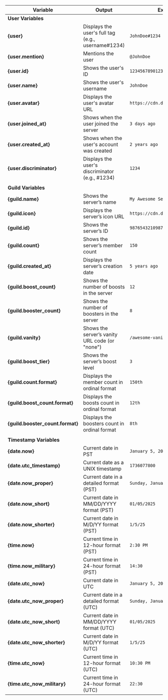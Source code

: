 | Variable                         | Output                                            | Example                            |
|----------------------------------|---------------------------------------------------|------------------------------------|
| **User Variables**               |                                                   |                                    |
| **{user}**                       | Displays the user's full tag (e.g., username#1234) | `JohnDoe#1234`                     |
| **{user.mention}**               | Mentions the user                                | `@JohnDoe`                         |
| **{user.id}**                    | Shows the user's ID                              | `123456789012345678`               |
| **{user.name}**                  | Shows the user's username                        | `JohnDoe`                          |
| **{user.avatar}**                | Displays the user's avatar URL                   | `https://cdn.discordapp.com/...`   |
| **{user.joined_at}**             | Shows when the user joined the server            | `3 days ago`                       |
| **{user.created_at}**            | Shows when the user's account was created        | `2 years ago`                      |
| **{user.discriminator}**         | Displays the user's discriminator (e.g., #1234)  | `1234`                             |
|                                  |                                                   |                                    |
| **Guild Variables**              |                                                   |                                    |
| **{guild.name}**                 | Shows the server’s name                          | `My Awesome Server`                |
| **{guild.icon}**                 | Displays the server’s icon URL                   | `https://cdn.discordapp.com/...`   |
| **{guild.id}**                   | Shows the server’s ID                            | `987654321098765432`               |
| **{guild.count}**                | Shows the server’s member count                  | `150`                              |
| **{guild.created_at}**           | Displays the server’s creation date              | `5 years ago`                      |
| **{guild.boost_count}**          | Shows the number of boosts in the server         | `12`                               |
| **{guild.booster_count}**        | Shows the number of boosters in the server       | `8`                                |
| **{guild.vanity}**               | Shows the server’s vanity URL code (or "none")   | `/awesome-vanity`                  |
| **{guild.boost_tier}**           | Shows the server’s boost level                   | `3`                                |
| **{guild.count.format}**         | Displays the member count in ordinal format      | `150th`                            |
| **{guild.boost_count.format}**   | Displays the boosts count in ordinal format      | `12th`                             |
| **{guild.booster_count.format}** | Displays the boosters count in ordinal format    | `8th`                              |
|                                  |                                                   |                                    |
| **Timestamp Variables**          |                                                   |                                    |
| **{date.now}**                   | Current date in PST                              | `January 5, 2025`                  |
| **{date.utc_timestamp}**         | Current date as a UNIX timestamp                | `1736077800`                       |
| **{date.now_proper}**            | Current date in a detailed format (PST)         | `Sunday, January 5, 2025`          |
| **{date.now_short}**             | Current date in MM/DD/YYYY format (PST)         | `01/05/2025`                       |
| **{date.now_shorter}**           | Current date in M/D/YY format (PST)             | `1/5/25`                           |
| **{time.now}**                   | Current time in 12-hour format (PST)            | `2:30 PM`                          |
| **{time.now_military}**          | Current time in 24-hour format (PST)            | `14:30`                            |
| **{date.utc_now}**               | Current date in UTC                              | `January 5, 2025`                  |
| **{date.utc_now_proper}**        | Current date in a detailed format (UTC)         | `Sunday, January 5, 2025`          |
| **{date.utc_now_short}**         | Current date in MM/DD/YYYY format (UTC)         | `01/05/2025`                       |
| **{date.utc_now_shorter}**       | Current date in M/D/YY format (UTC)             | `1/5/25`                           |
| **{time.utc_now}**               | Current time in 12-hour format (UTC)            | `10:30 PM`                         |
| **{time.utc_now_military}**      | Current time in 24-hour format (UTC)            | `22:30`                            |